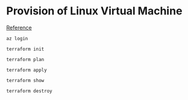 # Provision of Linux Virtual Machine 
[Reference](https://github.com/hashicorp/terraform-provider-azurerm/tree/main/examples/virtual-machines/virtual_machine/provisioners/linux)<br/>
``` 
az login
```
```
terraform init
```
```
terraform plan 
```
```
terraform apply
```
```
terraform show
```
```
terraform destroy
```
